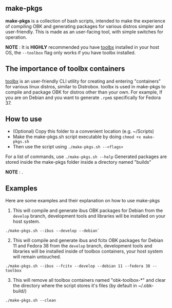 ## make-pkgs

**make-pkgs** is a collection of bash scripts, intended to make the experience of compiling OBK and generating packages for various distros simpler and user-friendly.
This is made as an user-facing tool, with simple switches for operation.

**NOTE** : It is **HIGHLY** recommended you have [toolbx](https://containertoolbx.org/) installed in your host OS, the `--toolbox` flag only works if you have toolbx installed.

## The importance of toolbx containers

[toolbx](https://containertoolbx.org/) is an user-friendly CLI utility for creating and entering "containers" for various linux distros, similar to Distrobox.
toolbx is used in make-pkgs to compile and package OBK for distros other than your own.
For example, If you are on Debian and you want to generate `.rpm`s specifically for Fedora 37.

## How to use

- (Optional) Copy this folder to a convenient location (e.g. ~/Scripts)
- Make the make-pkgs.sh script executable by doing `chmod +x make-pkgs.sh`
- Then use the script using `./make-pkgs.sh --<flags>`

For a list of commands, use `./make-pkgs.sh --help`
Generated packages are stored inside the make-pkgs folder inside a directory named "builds"

**NOTE** : .

## Examples

Here are some examples and their explanation on how to use make-pkgs

1. This will compile and generate ibus OBK packages for Debian from the `develop` branch, development tools and libraries will be installed on your host system.
```
./make-pkgs.sh --ibus --develop --debian`
```

2. This will compile and generate ibus and fcitx OBK packages for Debian 11 and Fedora 38 from the `develop` branch, development tools and libraries will be installed inside of toolbox containers, your host system will remain untouched.
```
./make-pkgs.sh --ibus --fcitx --develop --debian 11 --fedora 38 --toolbox
```

3. This will remove all toolbox containers named "obk-toolbox-*" and clear the directory where the script stores it's files (by default in ~/.obk-build/)
```
./make-pkgs.sh --clean
```
